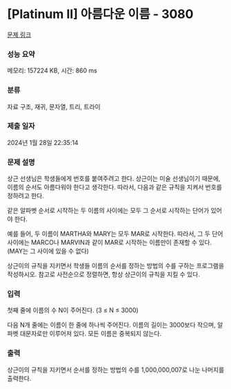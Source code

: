 # [Platinum II] 아름다운 이름 - 3080 

[문제 링크](https://www.acmicpc.net/problem/3080) 

### 성능 요약

메모리: 157224 KB, 시간: 860 ms

### 분류

자료 구조, 재귀, 문자열, 트리, 트라이

### 제출 일자

2024년 1월 28일 22:35:14

### 문제 설명

<p>상근 선생님은 학생들에게 번호를 붙여주려고 한다. 상근이는 미술 선생님이기 때문에, 이름의 순서도 아름다워야 한다고 생각한다. 따라서, 다음과 같은 규칙을 지켜서 번호를 정하려고 한다.</p>

<p>같은 알파벳 순서로 시작하는 두 이름의 사이에는 모두 그 순서로 시작하는 단어가 있어야 한다.</p>

<p>예를 들어, 두 이름이 MARTHA와 MARY는 모두 MAR로 시작한다. 따라서, 그 두 단어 사이에는 MARCO나 MARVIN과 같이 MAR로 시작하는 이름만이 존재할 수 있다. (MAY는 그 사이에 있을 수 없다)</p>

<p>상근이의 규칙을 지키면서 학생들 이름의 순서를 정하는 방법의 수를 구하는 프로그램을 작성하시오. 참고로 사전순으로 정렬하면, 항상 상근이의 규칙을 지킬 수 있다. </p>

### 입력 

 <p>첫째 줄에 이름의 수 N이 주어진다. (3 ≤ N ≤ 3000)</p>

<p>다음 N개 줄에는 이름이 한 줄에 하나씩 주어진다. 이름의 길이는 3000보다 작으며, 알파벳 대문자로만 이루어져 있다. 모든 이름은 중복되지 않는다.</p>

### 출력 

 <p>상근이의 규칙을 지키면서 순서를 정하는 방법의 수를 1,000,000,007로 나눈 나머지를 출력한다.</p>

